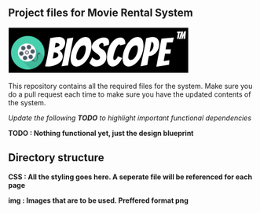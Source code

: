 ## Project files for Movie Rental System
![Alt text](/img/logo.png?raw=true "Optional Title")

This repository contains all the required files for the system. Make sure you do a pull request each time to make sure you have the updated contents of the system.

*Update the following **TODO** to highlight important functional dependencies*

**TODO : Nothing functional yet, just the design blueprint**

## Directory structure

**CSS : All the styling goes here. A seperate file will be referenced for each page**

**img : Images that are to be used. Preffered format png**
